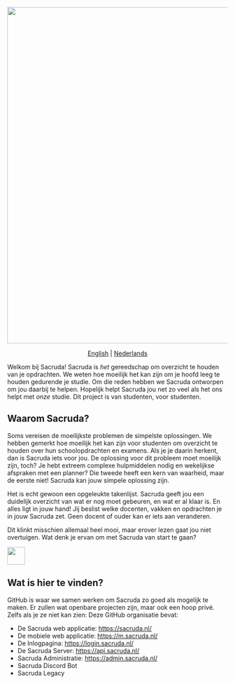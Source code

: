 <div align="center">
  
<p align="center">
    <a href="https://sacruda.nl/" target="_blank" rel="noopener">
        <img src="https://github.com/user-attachments/assets/62913945-6d5f-40d0-b419-3d238ef21314" width="768px"/>
    </a>
</p>

[English](README-EN.md) | [Nederlands](README.md)

</div>

Welkom bij Sacruda! Sacruda is _het_ gereedschap om overzicht te houden van je opdrachten. We weten hoe moeilijk het kan zijn om je hoofd leeg te houden gedurende je studie. Om die reden hebben we Sacruda ontworpen om jou daarbij te helpen. Hopelijk helpt Sacruda jou net zo veel als het ons helpt met _onze_ studie. Dit project is van studenten, voor studenten.

## Waarom Sacruda?

Soms vereisen de moeilijkste problemen de simpelste oplossingen. We hebben gemerkt hoe moeilijk het kan zijn voor studenten om overzicht te houden over hun schoolopdrachten en examens. Als je je daarin herkent, dan is Sacruda iets voor jou. De oplossing voor dit probleem moet moeilijk zijn, toch? Je hebt extreem complexe hulpmiddelen nodig en wekelijkse afspraken met een planner? Die tweede heeft een kern van waarheid, maar de eerste niet! Sacruda kan jouw simpele oplossing zijn.

Het is echt gewoon een opgeleukte takenlijst. Sacruda geeft jou een duidelijk overzicht van wat er nog moet gebeuren, en wat er al klaar is. En alles ligt in jouw hand! Jij beslist welke docenten, vakken en opdrachten je in jouw Sacruda zet. Geen docent of ouder kan er iets aan veranderen.

Dit klinkt misschien allemaal heel mooi, maar erover lezen gaat jou niet overtuigen. Wat denk je ervan om met Sacruda van start te gaan?

<a href="https://login.sacruda.nl/" target="_blank" rel="noopener">
    <img src="https://github.com/user-attachments/assets/6b128ac3-7af7-40c1-8438-28563760e58f" height="40px"/>
</a>

## Wat is hier te vinden?
GitHub is waar we samen werken om Sacruda zo goed als mogelijk te maken. Er zullen wat openbare projecten zijn, maar ook een hoop privé. Zelfs als je ze niet kan zien: Deze GitHub organisatie bevat:

- De Sacruda web applicatie: https://sacruda.nl/
- De mobiele web applicatie: https://m.sacruda.nl/
- De Inlogpagina: https://login.sacruda.nl/
- De Sacruda Server: https://api.sacruda.nl/
- Sacruda Administratie: https://admin.sacruda.nl/
- Sacruda Discord Bot
- Sacruda Legacy
